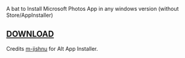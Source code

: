 A bat to Install Microsoft Photos App in any windows version (without Store/AppInstaller)

## [DOWNLOAD](https://github.com/gzmatte/ms-photos/releases/download/1/P-Installer.bat)

Credits [m-jishnu](https://github.com/m-jishnu/alt-app-installer) for Alt App Installer.
